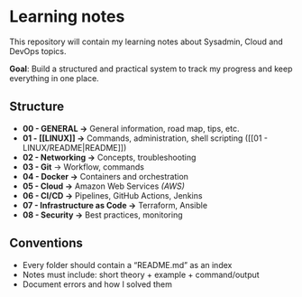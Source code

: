 # Learning notes

This repository will contain my learning notes about Sysadmin, Cloud and DevOps topics.

**Goal**: Build a structured and practical system to track my progress and keep everything in one place.

## Structure
- **00 - GENERAL →** General information, road map, tips, etc.
- **01 - [[LINUX]] →** Commands, administration, shell scripting ([[01 - LINUX/README|README]])
- **02 - Networking →** Concepts, troubleshooting
- **03 - Git** → Workflow, commands
- **04 - Docker →** Containers and orchestration
- **05 - Cloud →** Amazon Web Services _(AWS)_
- **06 - CI/CD →** Pipelines, GitHub Actions, Jenkins
- **07 - Infrastructure as Code →** Terraform, Ansible
- **08 - Security →** Best practices, monitoring

## Conventions
- Every folder should contain a “README.md” as an index
- Notes must include: short theory + example + command/output
- Document errors and how I solved them